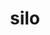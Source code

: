 ---
title: "silo"
layout: cache
categories: [package, develop-2023-06-04]
meta: {"versions": ["4.11"], "compilers": ["gcc@=11.1.0", "gcc@=11.3.0"], "oss": ["ubuntu20.04", "ubuntu22.04"], "platforms": ["linux"], "targets": ["x86_64_v3"], "stacks": ["data-vis-sdk", "root", "tutorial"], "num_specs": 2, "num_specs_by_stack": {"data-vis-sdk": 1, "root": 2, "tutorial": 1}}
spec_details: [{"hash": "nwejcisvykxm4ua2dkl4ny6acvf7k7pu", "compiler": "gcc@=11.1.0", "versions": ["4.11"], "os": "ubuntu20.04", "platform": "linux", "target": "x86_64_v3", "variants": ["build_system=autotools", "+fortran", "+fpzip", "+hdf5", "+hzip", "+mpi", "patches=451c4c5,eb2a3a0,fa050e0", "+pic", "+shared", "~silex"], "stacks": ["data-vis-sdk", "root"], "size": "-", "tarball": "https://binaries.spack.io/develop-2023-06-04/build_cache/linux-ubuntu20.04-x86_64_v3/gcc-11.1.0/silo-4.11/linux-ubuntu20.04-x86_64_v3-gcc-11.1.0-silo-4.11-nwejcisvykxm4ua2dkl4ny6acvf7k7pu.spack"}, {"hash": "sszk66mduhxz5rwhspo2w3bc3ddwtcih", "compiler": "gcc@=11.3.0", "versions": ["4.11"], "os": "ubuntu22.04", "platform": "linux", "target": "x86_64_v3", "variants": ["build_system=autotools", "~fortran", "+fpzip", "+hdf5", "+hzip", "+mpi", "patches=451c4c5,a081263,eb2a3a0,fa050e0", "+pic", "+shared", "~silex"], "stacks": ["tutorial", "root"], "size": "-", "tarball": "https://binaries.spack.io/develop-2023-06-04/build_cache/linux-ubuntu22.04-x86_64_v3/gcc-11.3.0/silo-4.11/linux-ubuntu22.04-x86_64_v3-gcc-11.3.0-silo-4.11-sszk66mduhxz5rwhspo2w3bc3ddwtcih.spack"}]
---